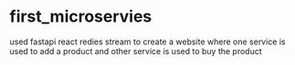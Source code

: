 # first_microservies
used fastapi react redies stream to create a website where one service is used to add a product and other service is used to buy the product
